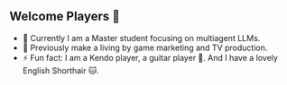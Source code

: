 ## Welcome Players 👋

- 🌱 Currently I am a Master student focusing on multiagent LLMs.
- 🔭 Previously make a living by game marketing and TV production.
- ⚡ Fun fact: I am a Kendo player, a guitar player 🎸. And I have a lovely English Shorthair 🐱.
